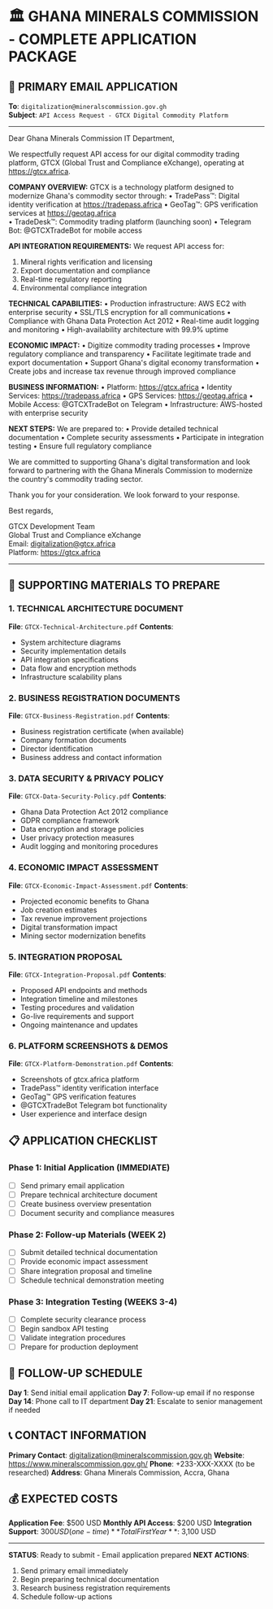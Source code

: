 # 🏛️ GHANA MINERALS COMMISSION - COMPLETE APPLICATION PACKAGE

## 📧 PRIMARY EMAIL APPLICATION

**To**: `digitalization@mineralscommission.gov.gh`  
**Subject**: `API Access Request - GTCX Digital Commodity Platform`

---

Dear Ghana Minerals Commission IT Department,

We respectfully request API access for our digital commodity trading platform, GTCX (Global Trust and Compliance eXchange), operating at https://gtcx.africa.

**COMPANY OVERVIEW:**
GTCX is a technology platform designed to modernize Ghana's commodity sector through:
• TradePass™: Digital identity verification at https://tradepass.africa
• GeoTag™: GPS verification services at https://geotag.africa  
• TradeDesk™: Commodity trading platform (launching soon)
• Telegram Bot: @GTCXTradeBot for mobile access

**API INTEGRATION REQUIREMENTS:**
We request API access for:
1. Mineral rights verification and licensing
2. Export documentation and compliance  
3. Real-time regulatory reporting
4. Environmental compliance integration

**TECHNICAL CAPABILITIES:**
• Production infrastructure: AWS EC2 with enterprise security
• SSL/TLS encryption for all communications
• Compliance with Ghana Data Protection Act 2012
• Real-time audit logging and monitoring
• High-availability architecture with 99.9% uptime

**ECONOMIC IMPACT:**
• Digitize commodity trading processes
• Improve regulatory compliance and transparency
• Facilitate legitimate trade and export documentation
• Support Ghana's digital economy transformation
• Create jobs and increase tax revenue through improved compliance

**BUSINESS INFORMATION:**
• Platform: https://gtcx.africa
• Identity Services: https://tradepass.africa
• GPS Services: https://geotag.africa
• Mobile Access: @GTCXTradeBot on Telegram
• Infrastructure: AWS-hosted with enterprise security

**NEXT STEPS:**
We are prepared to:
• Provide detailed technical documentation
• Complete security assessments
• Participate in integration testing
• Ensure full regulatory compliance

We are committed to supporting Ghana's digital transformation and look forward to partnering with the Ghana Minerals Commission to modernize the country's commodity trading sector.

Thank you for your consideration. We look forward to your response.

Best regards,

GTCX Development Team  
Global Trust and Compliance eXchange  
Email: digitalization@gtcx.africa  
Platform: https://gtcx.africa

---

## 📄 SUPPORTING MATERIALS TO PREPARE

### 1. TECHNICAL ARCHITECTURE DOCUMENT
**File**: `GTCX-Technical-Architecture.pdf`
**Contents**:
- System architecture diagrams
- Security implementation details
- API integration specifications
- Data flow and encryption methods
- Infrastructure scalability plans

### 2. BUSINESS REGISTRATION DOCUMENTS
**File**: `GTCX-Business-Registration.pdf`
**Contents**:
- Business registration certificate (when available)
- Company formation documents
- Director identification
- Business address and contact information

### 3. DATA SECURITY & PRIVACY POLICY
**File**: `GTCX-Data-Security-Policy.pdf`
**Contents**:
- Ghana Data Protection Act 2012 compliance
- GDPR compliance framework
- Data encryption and storage policies
- User privacy protection measures
- Audit logging and monitoring procedures

### 4. ECONOMIC IMPACT ASSESSMENT
**File**: `GTCX-Economic-Impact-Assessment.pdf`
**Contents**:
- Projected economic benefits to Ghana
- Job creation estimates
- Tax revenue improvement projections
- Digital transformation impact
- Mining sector modernization benefits

### 5. INTEGRATION PROPOSAL
**File**: `GTCX-Integration-Proposal.pdf`
**Contents**:
- Proposed API endpoints and methods
- Integration timeline and milestones
- Testing procedures and validation
- Go-live requirements and support
- Ongoing maintenance and updates

### 6. PLATFORM SCREENSHOTS & DEMOS
**File**: `GTCX-Platform-Demonstration.pdf`
**Contents**:
- Screenshots of gtcx.africa platform
- TradePass™ identity verification interface
- GeoTag™ GPS verification features
- @GTCXTradeBot Telegram bot functionality
- User experience and interface design

## 📋 APPLICATION CHECKLIST

### Phase 1: Initial Application (IMMEDIATE)
- [ ] Send primary email application
- [ ] Prepare technical architecture document
- [ ] Create business overview presentation
- [ ] Document security and compliance measures

### Phase 2: Follow-up Materials (WEEK 2)
- [ ] Submit detailed technical documentation
- [ ] Provide economic impact assessment
- [ ] Share integration proposal and timeline
- [ ] Schedule technical demonstration meeting

### Phase 3: Integration Testing (WEEKS 3-4)
- [ ] Complete security clearance process
- [ ] Begin sandbox API testing
- [ ] Validate integration procedures
- [ ] Prepare for production deployment

## 🔄 FOLLOW-UP SCHEDULE

**Day 1**: Send initial email application
**Day 7**: Follow-up email if no response
**Day 14**: Phone call to IT department
**Day 21**: Escalate to senior management if needed

## 📞 CONTACT INFORMATION

**Primary Contact**: digitalization@mineralscommission.gov.gh
**Website**: https://www.mineralscommission.gov.gh/
**Phone**: +233-XXX-XXXX (to be researched)
**Address**: Ghana Minerals Commission, Accra, Ghana

## 💰 EXPECTED COSTS

**Application Fee**: $500 USD
**Monthly API Access**: $200 USD
**Integration Support**: $300 USD (one-time)
**Total First Year**: ~$3,100 USD

---

**STATUS**: Ready to submit - Email application prepared
**NEXT ACTIONS**: 
1. Send primary email immediately
2. Begin preparing technical documentation
3. Research business registration requirements
4. Schedule follow-up actions